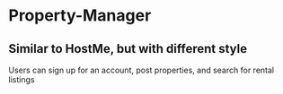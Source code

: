 # Property-Manager

## Similar to HostMe, but with different style ##

Users can sign up for an account, post properties, and search for rental listings
